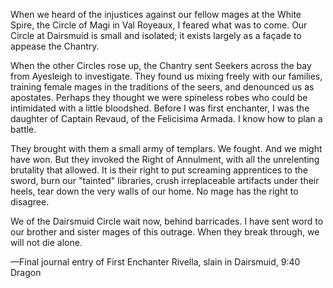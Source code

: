 When we heard of the injustices against our fellow mages at the White Spire, the Circle of Magi in Val Royeaux, I feared what was to come. Our Circle at Dairsmuid is small and isolated; it exists largely as a façade to appease the Chantry.

When the other Circles rose up, the Chantry sent Seekers across the bay from Ayesleigh to investigate. They found us mixing freely with our families, training female mages in the traditions of the seers, and denounced us as apostates. Perhaps they thought we were spineless robes who could be intimidated with a little bloodshed. Before I was first enchanter, I was the daughter of Captain Revaud, of the Felicisima Armada. I know how to plan a battle.

They brought with them a small army of templars. We fought. And we might have won. But they invoked the Right of Annulment, with all the unrelenting brutality that allowed. It is their right to put screaming apprentices to the sword, burn our "tainted" libraries, crush irreplaceable artifacts under their heels, tear down the very walls of our home. No mage has the right to disagree.

We of the Dairsmuid Circle wait now, behind barricades. I have sent word to our brother and sister mages of this outrage. When they break through, we will not die alone.

—Final journal entry of First Enchanter Rivella, slain in Dairsmuid, 9:40 Dragon

